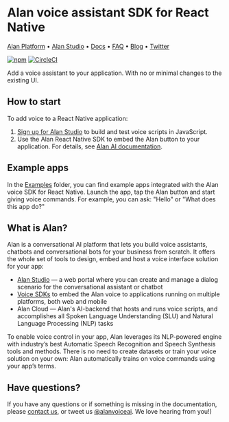# Alan voice assistant SDK for React Native

[Alan Platform](https://alan.app/) • [Alan Studio](https://studio.alan.app/register) • [Docs](https://alan.app/docs) • [FAQ](https://alan.app/docs/usage/additional/faq) •
[Blog](https://alan.app/blog/) • [Twitter](https://twitter.com/alanvoiceai)

[![npm](https://img.shields.io/npm/v/@alan-ai/alan-sdk-react-native.svg)](https://www.npmjs.com/package/@alan-ai/alan-sdk-react-native)
[![CircleCI](https://circleci.com/gh/alan-ai/alan-sdk-reactnative.svg?style=shield)](https://circleci.com/gh/alan-ai/alan-sdk-reactnative)

Add a voice assistant to your application. With no or minimal changes to the existing UI.

## How to start

To add voice to a React Native application:
1. [Sign up for Alan Studio](https://studio.alan.app/register) to build and test voice scripts in JavaScript.
2. Use the Alan React Native SDK to embed the Alan button to your application. For details, see [Alan AI documentation](https://alan.app/docs/client-api/cross-platform/react-native).


## Example  apps

In the [Examples](https://github.com/alan-ai/alan-sdk-reactnative/tree/master/examples) folder, you can find example apps integrated with the Alan voice SDK for React Native. Launch the app, tap the Alan button and start giving voice commands. For example, you can ask: "Hello" or "What does this app do?"

## What is Alan?

Alan is a conversational AI platform that lets you build voice assistants, chatbots and conversational bots for your business from scratch. It offers the whole set of tools to design, embed and host a voice interface solution for your app:

* [Alan Studio](https://studio.alan.app/) — a web portal where you can create and manage a dialog scenario for the conversational assistant or chatbot
* [Voice SDKs](https://github.com/alan-ai) to embed the Alan voice to applications running on multiple platforms, both web and mobile
* Alan Cloud — Alan's AI-backend that hosts and runs voice scripts, and accomplishes all Spoken Language Understanding (SLU) and Natural Language Processing (NLP) tasks

To enable voice control in your app, Alan leverages its NLP-powered engine with industry’s best Automatic Speech Recognition and Speech Synthesis tools and methods. There is no need to create datasets or train your voice solution on your own: Alan automatically trains on voice commands using your app’s terms.

## Have questions?

If you have any questions or if something is missing in the documentation, please [contact us](mailto:support@alan.app), or tweet us [@alanvoiceai](https://twitter.com/alanvoiceai). We love hearing from you!)
